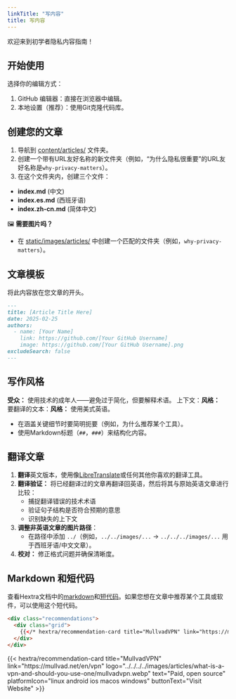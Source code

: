 ```yaml
---
linkTitle: "写内容"
title: 写内容
---
```

欢迎来到初学者隐私内容指南！

## 开始使用
选择你的编辑方式：
1. GitHub 编辑器：直接在浏览器中编辑。
2. 本地设置（推荐）：使用Git克隆代码库。

## 创建您的文章
1. 导航到 [content/articles/](https://github.com/beginnerprivacy/beginnerprivacy.github.io/tree/main/content/articles) 文件夹。
2. 创建一个带有URL友好名称的新文件夹（例如，“为什么隐私很重要”的URL友好名称是`why-privacy-matters`）。
3. 在这个文件夹内，创建三个文件：
- **index.md** (中文)
- **index.es.md** (西班牙语)
- **index.zh-cn.md** (简体中文)

🖼️ **需要图片吗？**
- 在 [static/images/articles/](https://github.com/beginnerprivacy/beginnerprivacy.github.io/tree/main/static/images/articles) 中创建一个匹配的文件夹（例如，`why-privacy-matters`）。

## 文章模板
将此内容放在您文章的开头。
```markdown
---
title: [Article Title Here]
date: 2025-02-25
authors:
  - name: [Your Name]
    link: https://github.com/[Your GitHub Username]
    image: https://github.com/[Your GitHub Username].png
excludeSearch: false
---
```

## 写作风格
**受众：**  使用技术的成年人——避免过于简化，但要解释术语。
上下文：**风格：**  
要翻译的文本：**风格：**
使用美式英语。
- 在涵盖关键细节时要简明扼要（例如，为什么推荐某个工具）。
- 使用Markdown标题（`##`，`###`）来结构化内容。

## 翻译文章
1. **翻译**英文版本，使用像[LibreTranslate](https://libretranslate.com/)或任何其他你喜欢的翻译工具。
2. **翻译验证：**  将已经翻译过的文章再翻译回英语，然后将其与原始英语文章进行比较：
    - 捕捉翻译错误的技术术语
    - 验证句子结构是否符合预期的意思
    - 识别缺失的上下文
3. **调整非英语文章的图片路径**：
    - 在路径中添加 `../`（例如，`../../images/...` → `../../../images/...` 用于西班牙语/中文文章）。
4. **校对：** 修正格式问题并确保清晰度。

## Markdown 和短代码
查看Hextra文档中的[markdown](https://imfing.github.io/hextra/docs/guide/markdown/)和[短代码](https://imfing.github.io/hextra/docs/guide/shortcodes/)。如果您想在文章中推荐某个工具或软件，可以使用这个短代码。
```html
<div class="recommendations">
  <div class="grid">
    {{</* hextra/recommendation-card title="MullvadVPN" link="https://mullvad.net/en/vpn" logo="../../../../images/articles/what-is-a-vpn-and-should-you-use-one/mullvadvpn.webp" text="Paid, open source" platformIcon="linux android ios macos windows" buttonText="Visit Website" */>}}
  </div>
</div>
```
<div class="recommendations">
  <div class="grid">
    {{< hextra/recommendation-card title="MullvadVPN" link="https://mullvad.net/en/vpn" logo="../../../../images/articles/what-is-a-vpn-and-should-you-use-one/mullvadvpn.webp" text="Paid, open source" platformIcon="linux android ios macos windows" buttonText="Visit Website" >}}
  </div>
</div>